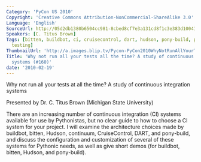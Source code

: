 ```yaml
---
Category: 'PyCon US 2010'
Copyright: 'Creative Commons Attribution-NonCommercial-ShareAlike 3.0'
Language: 'English'
SourceUrl: http://05d2db1380b6504cc981-8cbed8cf7e3a131cd8f1c3e383d10041.r93.cf2.rackcdn.com/pycon-us-2010/326_why-not-run-all-your-tests-all-the-time-a-study-of-continuous-integration-systems-160.m4v
Speakers: [C. Titus Brown]
Tags: [bitten, buildbot, ci, cruisecontrol, dart, hudson, pony-build, pycon, pycon2010,
  testing]
ThumbnailUrl: 'http://a.images.blip.tv/Pycon-PyCon2010WhyNotRunAllYourTestsAllTheTimeAStudyOfCon964.png'
Title: 'Why not run all your tests all the time? A study of continuous integration
  systems (#160)'
date: '2010-02-19'
---
```

Why not run all your tests at all the time? A study of continuous integration
systems

  
Presented by Dr. C. Titus Brown (Michigan State University)

  
There are an increasing number of continuous integration (CI) systems
available for use by Pythonistas, but no clear guide to how to choose a CI
system for your project. I will examine the architecture choices made by
buildbot, bitten, Hudson, continuum, CruiseControl, DART, and pony-build, and
discuss the configuration and customization of several of these systems for
Pythonic needs, as well as give short demos (for buildbot, bitten, Hudson, and
pony-build).

